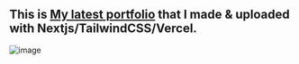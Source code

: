 ## This is [My latest portfolio](https://taizen-dev.com/) that I made & uploaded with Nextjs/TailwindCSS/Vercel.

![image](https://user-images.githubusercontent.com/61309248/110779822-4a4f8d00-8264-11eb-8da8-6caa9fea0ec0.png)
